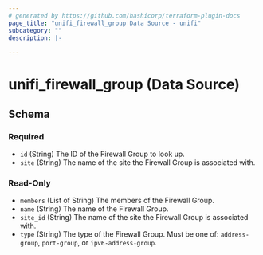 ```yaml
---
# generated by https://github.com/hashicorp/terraform-plugin-docs
page_title: "unifi_firewall_group Data Source - unifi"
subcategory: ""
description: |-
  
---
```


# unifi_firewall_group (Data Source)





<!-- schema generated by tfplugindocs -->
## Schema

### Required

- `id` (String) The ID of the Firewall Group to look up.
- `site` (String) The name of the site the Firewall Group is associated with.

### Read-Only

- `members` (List of String) The members of the Firewall Group.
- `name` (String) The name of the Firewall Group.
- `site_id` (String) The name of the site the Firewall Group is associated with.
- `type` (String) The type of the Firewall Group. Must be one of: `address-group`, `port-group`, or `ipv6-address-group`.
